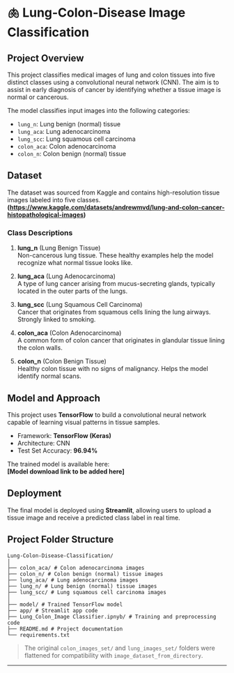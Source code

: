 # 🫁 Lung-Colon-Disease Image Classification

## Project Overview

This project classifies medical images of lung and colon tissues into five distinct classes using a convolutional neural network (CNN). The aim is to assist in early diagnosis of cancer by identifying whether a tissue image is normal or cancerous.

The model classifies input images into the following categories:
- `lung_n`: Lung benign (normal) tissue
- `lung_aca`: Lung adenocarcinoma
- `lung_scc`: Lung squamous cell carcinoma
- `colon_aca`: Colon adenocarcinoma
- `colon_n`: Colon benign (normal) tissue

## Dataset

The dataset was sourced from Kaggle and contains high-resolution tissue images labeled into five classes.  
**(https://www.kaggle.com/datasets/andrewmvd/lung-and-colon-cancer-histopathological-images)**

### Class Descriptions

1. **lung_n** (Lung Benign Tissue)  
   Non-cancerous lung tissue. These healthy examples help the model recognize what normal tissue looks like.

2. **lung_aca** (Lung Adenocarcinoma)  
   A type of lung cancer arising from mucus-secreting glands, typically located in the outer parts of the lungs.

3. **lung_scc** (Lung Squamous Cell Carcinoma)  
   Cancer that originates from squamous cells lining the lung airways. Strongly linked to smoking.

4. **colon_aca** (Colon Adenocarcinoma)  
   A common form of colon cancer that originates in glandular tissue lining the colon walls.

5. **colon_n** (Colon Benign Tissue)  
   Healthy colon tissue with no signs of malignancy. Helps the model identify normal scans.

## Model and Approach

This project uses **TensorFlow** to build a convolutional neural network capable of learning visual patterns in tissue samples.

- Framework: **TensorFlow (Keras)**
- Architecture: CNN
- Test Set Accuracy: **96.94%**

The trained model is available here:  
**[Model download link to be added here]**

## Deployment

The final model is deployed using **Streamlit**, allowing users to upload a tissue image and receive a predicted class label in real time.

## Project Folder Structure

```
Lung-Colon-Disease-Classification/
│
├── colon_aca/ # Colon adenocarcinoma images
├── colon_n/ # Colon benign (normal) tissue images
├── lung_aca/ # Lung adenocarcinoma images
├── lung_n/ # Lung benign (normal) tissue images
├── lung_scc/ # Lung squamous cell carcinoma images
│
├── model/ # Trained TensorFlow model
├── app/ # Streamlit app code
├── Lung_Colon_Image Classifier.ipnyb/ # Training and preprocessing code
├── README.md # Project documentation
└── requirements.txt
```
> The original `colon_images_set/` and `lung_images_set/` folders were flattened for compatibility with `image_dataset_from_directory`.

---
